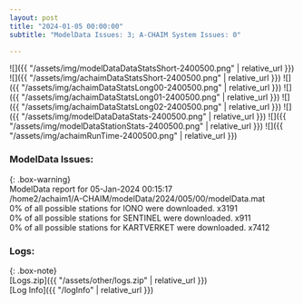 ```yaml
---
layout: post
title: "2024-01-05 00:00:00"
subtitle: "ModelData Issues: 3; A-CHAIM System Issues: 0"

---
```


![]({{ "/assets/img/modelDataDataStatsShort-2400500.png" | relative_url }})
![]({{ "/assets/img/achaimDataStatsShort-2400500.png" | relative_url }})
![]({{ "/assets/img/achaimDataStatsLong00-2400500.png" | relative_url }})
![]({{ "/assets/img/achaimDataStatsLong01-2400500.png" | relative_url }})
![]({{ "/assets/img/achaimDataStatsLong02-2400500.png" | relative_url }})
![]({{ "/assets/img/modelDataDataStats-2400500.png" | relative_url }})
![]({{ "/assets/img/modelDataStationStats-2400500.png" | relative_url }})
![]({{ "/assets/img/achaimRunTime-2400500.png" | relative_url }})


### ModelData Issues:  
  
{: .box-warning}  
 ModelData report for 05-Jan-2024 00:15:17   
 /home2/achaim1/A-CHAIM/modelData/2024/005/00/modelData.mat   
 0% of all possible stations for IONO were downloaded. x3191   
 0% of all possible stations for SENTINEL were downloaded. x911   
 0% of all possible stations for KARTVERKET were downloaded. x7412   
  


### Logs:  
  
{: .box-note}  
[Logs.zip]({{ "/assets/other/logs.zip" | relative_url }})  
[Log Info]({{ "/logInfo" | relative_url }})  

